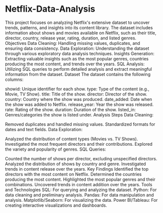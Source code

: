 # Netflix-Data-Analysis
This project focuses on analyzing Netflix's extensive dataset to uncover trends, patterns, and insights into its content library. The dataset includes information about shows and movies available on Netflix, such as their title, director, country, release year, rating, duration, and listed genres.
Objectives
Data Cleaning: Handling missing values, duplicates, and ensuring data consistency.
Data Exploration: Understanding the dataset through various exploratory data analysis techniques.
Insights Generation: Extracting valuable insights such as the most popular genres, countries producing the most content, and trends over the years.
SQL Analysis: Utilizing SQL queries to perform detailed analysis and extract meaningful information from the dataset.
Dataset
The dataset contains the following columns:

showid: Unique identifier for each show.
type: Type of the content (e.g., Movie, TV Show).
title: Title of the show.
director: Director of the show.
country: Country where the show was produced.
date_added: Date when the show was added to Netflix.
release_year: Year the show was released.
rate: Rating of the show.
duration: Duration of the show.
listed_in: Genres/categories the show is listed under.
Analysis Steps
Data Cleaning:

Removed duplicates and handled missing values.
Standardized formats for dates and text fields.
Data Exploration:

Analyzed the distribution of content types (Movies vs. TV Shows).
Investigated the most frequent directors and their contributions.
Explored the variety and popularity of genres.
SQL Queries:

Counted the number of shows per director, excluding unspecified directors.
Analyzed the distribution of shows by country and genre.
Investigated trends in content release over the years.
Key Findings
Identified the top directors with the most content on Netflix.
Determined the countries producing the most content.
Highlighted the most popular genres and their combinations.
Uncovered trends in content addition over the years.
Tools and Technologies
SQL: For querying and analyzing the dataset.
Python: For data cleaning and preliminary analysis.
Pandas: For data manipulation and analysis.
Matplotlib/Seaborn: For visualizing the data.
Power BI/Tableau: For creating interactive visualizations and dashboards.
